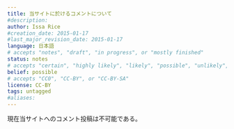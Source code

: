 ```yaml
---
title: 当サイトに於けるコメントについて
#description: 
author: Issa Rice
#creation_date: 2015-01-17
#last_major_revision_date: 2015-01-17
language: 日本語
# accepts "notes", "draft", "in progress", or "mostly finished"
status: notes
# accepts "certain", "highly likely", "likely", "possible", "unlikely", "highly unlikely", "remote", "impossible", "log", "emotional", or "fiction"
belief: possible
# accepts "CC0", "CC-BY", or "CC-BY-SA"
license: CC-BY
tags: untagged
#aliases: 
---
```


現在当サイトへのコメント投稿は不可能である｡
